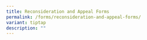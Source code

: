 ```yaml
---
title: Reconsideration and Appeal Forms
permalink: /forms/reconsideration-and-appeal-forms/
variant: tiptap
description: ""
---
```

